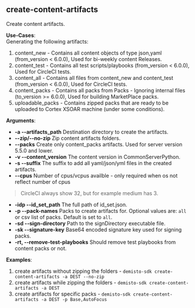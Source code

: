 
## create-content-artifacts
Create content artifacts.

**Use-Cases**:\
Generating the following artifacts:
   1. content_new - Contains all content objects of type json,yaml (from_version < 6.0.0), Used for bi-weekly content Releases.
   2. content_test - Contains all test scripts/playbooks (from_version < 6.0.0), Used for CircleCI tests.
   3. content_all - Contains all files from content_new and content_test (from_version < 6.0.0), Used for CircleCI tests.
   4. content_packs - Contains all packs from Packs - Ignoring internal files (to_version >= 6.0.0), Used for building MarketPlace packs.
   5. uploadable_packs - Contains zipped packs that are ready to be uploaded to Cortex XSOAR machine (under some conditions).

**Arguments**:
* **-a --artifacts_path**
Destination directory to create the artifacts.
* **--zip/--no-zip**
Zip content artifacts folders.
* **--packs**
Create only content_packs artifacts. Used for server version 5.5.0 and lower.
* **-v --content_version**
The content version in CommonServerPython.
* **-s --suffix** The suffix to add all yaml/json/yml files in the created artifacts.
* **--cpus**
Number of cpus/vcpus availble - only required when os not reflect number of cpus
> CircleCI always show 32, but for example medium has 3.
* **-idp --id_set_path**
The full path of id_set.json.
* **-p --pack-names**
Packs to create artifacts for. Optional values are: `all` or csv list of packs. Default is set to `all`.
* **-sd --sign-directory**
Path to the signDirectory executable file.
* **-sk --signature-key**
Base64 encoded signature key used for signing packs.
* **-rt, --remove-test-playbooks**
Should remove test playbooks from content packs or not.

**Examples**:
1. create artifacts without zipping the folders - `demisto-sdk create-content-artifacts -a DEST --no-zip`
2. create artifacts while zipping the folders - `demisto-sdk create-content-artifacts -a DEST`
3. create artifacts for specific packs - `demisto-sdk create-content-artifacts -a DEST -p Base,AutoFocus`
